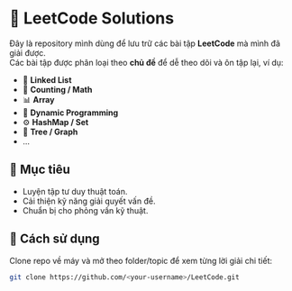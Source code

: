 # 📝 LeetCode Solutions

Đây là repository mình dùng để lưu trữ các bài tập **LeetCode** mà mình đã giải được.  
Các bài tập được phân loại theo **chủ đề** để dễ theo dõi và ôn tập lại, ví dụ:  

- 🔗 **Linked List**  
- 🔢 **Counting / Math**  
- 📊 **Array**  
- 🧩 **Dynamic Programming**  
- ⚙️ **HashMap / Set**  
- 🌳 **Tree / Graph**  
- ...

## 📌 Mục tiêu
- Luyện tập tư duy thuật toán.  
- Cải thiện kỹ năng giải quyết vấn đề.  
- Chuẩn bị cho phỏng vấn kỹ thuật.  

## 🚀 Cách sử dụng
Clone repo về máy và mở theo folder/topic để xem từng lời giải chi tiết:  

```bash
git clone https://github.com/<your-username>/LeetCode.git
